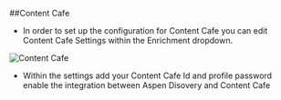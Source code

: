 ##Content Cafe

- In order to set up the configuration for Content Cafe you can edit Content Cafe Settings within the Enrichment dropdown.

![Content Cafe](/manual/images/Content-Cafe.png)

- Within the settings add your Content Cafe Id and profile password enable the integration between Aspen Disovery and Content Cafe
